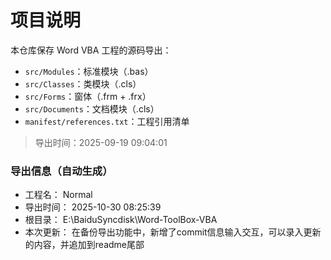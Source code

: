 ﻿# 项目说明

本仓库保存 Word VBA 工程的源码导出：

- `src/Modules`：标准模块（.bas）
- `src/Classes`：类模块（.cls）
- `src/Forms`：窗体（.frm + .frx）
- `src/Documents`：文档模块（.cls）
- `manifest/references.txt`：工程引用清单

> 导出时间：2025-09-19 09:04:01




<!-- AUTO:EXPORT-BLOCK:BEGIN -->
### 导出信息（自动生成）
- 工程名： Normal
- 导出时间： 2025-10-30 08:25:39
- 根目录： E:\BaiduSyncdisk\Word-ToolBox-VBA
- 本次更新： 在备份导出功能中，新增了commit信息输入交互，可以录入更新的内容，并追加到readme尾部
<!-- AUTO:EXPORT-BLOCK:END -->